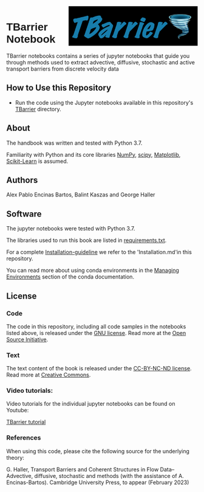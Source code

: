 <img src="TBarrierLogo.png" width="340" align="right">

<h1 style="font-family:Helvetica;" align="left">
    TBarrier Notebook
</h1>

TBarrier notebooks contains a series of jupyter notebooks that guide you  through methods used to extract advective, diffusive, stochastic and active transport barriers from discrete velocity data

## How to Use this Repository

- Run the code using the Jupyter notebooks available in this repository's [TBarrier](TBarrier) directory.

## About

The handbook was written and tested with Python 3.7.

Familiarity with Python and its core libraries [NumPy](http://numpy.org), [scipy](https://scipy.org/), [Matplotlib](http://matplotlib.org), [Scikit-Learn](http://scikit-learn.org) is assumed.

## Authors

Alex Pablo Encinas Bartos, Balint Kaszas and George Haller

## Software

The jupyter notebooks were tested with Python 3.7.

The libraries used to run this book are listed in [requirements.txt](requirements.txt).

For a complete [Installation-guideline](Installation.md) we refer to the 'Installation.md'in this repository.

You can read more about using conda environments in the [Managing Environments](http://conda.pydata.org/docs/using/envs.html) section of the conda documentation.

## License

### Code
The code in this repository, including all code samples in the notebooks listed above, is released under the [GNU license](LICENSE-CODE). Read more at the [Open Source Initiative](https://opensource.org/osd).

### Text
The text content of the book is released under the [CC-BY-NC-ND license](LICENSE-TEXT). Read more at [Creative Commons](https://creativecommons.org/licenses/by-nc-nd/3.0/us/legalcode).

### Video tutorials:
Video tutorials for the individual jupyter notebooks can be found on Youtube:

[TBarrier tutorial](https://www.youtube.com/watch?v=UMIvbmLQ6TU&list=PLJHY7IecnoJwGg7xPr2Qiw1-fmnIfPnLu)

### References

When using this code, please cite the following source for the underlying theory:
 
G. Haller, Transport Barriers and Coherent Structures in Flow Data– Advective, diffusive, stochastic and methods (with the assistance of A. Encinas-Bartos). Cambridge University Press, to appear (February 2023)
